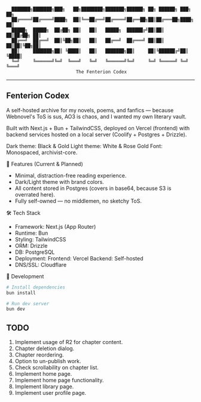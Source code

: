 ```
  ███████╗███████╗███╗   ██╗████████╗███████╗██████╗ ██╗ ██████╗ ███╗   ██╗
  ██╔════╝██╔════╝████╗  ██║╚══██╔══╝██╔════╝██╔══██╗██║██╔═══██╗████╗  ██║
  █████╗  █████╗  ██╔██╗ ██║   ██║   █████╗  ██████╔╝██║██║   ██║██╔██╗ ██║
  ██╔══╝  ██╔══╝  ██║╚██╗██║   ██║   ██╔══╝  ██╔═══╝ ██║██║   ██║██║╚██╗██║
  ██║     ███████╗██║ ╚████║   ██║   ███████╗██║     ██║╚██████╔╝██║ ╚████║
  ╚═╝     ╚══════╝╚═╝  ╚═══╝   ╚═╝   ╚══════╝╚═╝     ╚═╝ ╚═════╝ ╚═╝  ╚═══╝
                          The Fenterion Codex
```

---

## Fenterion Codex

A self-hosted archive for my novels, poems, and fanfics — because Webnovel's ToS is sus, AO3 is chaos, and I wanted my own literary vault.

Built with Next.js + Bun + TailwindCSS, deployed on Vercel (frontend) with backend services hosted on a local server (Coolify + Postgres + Drizzle).

Dark theme: Black & Gold
Light theme: White & Rose Gold
Font: Monospaced, archivist-core.

📜 Features (Current & Planned)

- Minimal, distraction-free reading experience.
- Dark/Light theme with brand colors.
- All content stored in Postgres (covers in base64, because S3 is overrated here).
- Fully self-owned — no middlemen, no sketchy ToS.

🛠️ Tech Stack

- Framework: Next.js (App Router)
- Runtime: Bun
- Styling: TailwindCSS
- ORM: Drizzle
- DB: PostgreSQL
- Deployment:
    Frontend: Vercel
    Backend: Self-hosted
- DNS/SSL: Cloudflare


🚀 Development
```bash
# Install dependencies
bun install

# Run dev server
bun dev
```

## TODO
1. Implement usage of R2 for chapter content.
2. Chapter deletion dialog.
3. Chapter reordering.
4. Option to un-publish work.
5. Check scrollability on chapter list.
6. Implement home page.
7. Implement home page functionality.
8. Implement library page.
9. Implement user profile page.